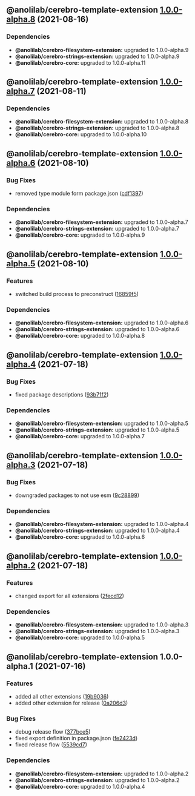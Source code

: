## @anolilab/cerebro-template-extension [1.0.0-alpha.8](https://github.com/anolilab/cerebro/compare/@anolilab/cerebro-template-extension@1.0.0-alpha.7...@anolilab/cerebro-template-extension@1.0.0-alpha.8) (2021-08-16)



### Dependencies

* **@anolilab/cerebro-filesystem-extension:** upgraded to 1.0.0-alpha.9
* **@anolilab/cerebro-strings-extension:** upgraded to 1.0.0-alpha.9
* **@anolilab/cerebro-core:** upgraded to 1.0.0-alpha.11

## @anolilab/cerebro-template-extension [1.0.0-alpha.7](https://github.com/anolilab/cerebro/compare/@anolilab/cerebro-template-extension@1.0.0-alpha.6...@anolilab/cerebro-template-extension@1.0.0-alpha.7) (2021-08-11)



### Dependencies

* **@anolilab/cerebro-filesystem-extension:** upgraded to 1.0.0-alpha.8
* **@anolilab/cerebro-strings-extension:** upgraded to 1.0.0-alpha.8
* **@anolilab/cerebro-core:** upgraded to 1.0.0-alpha.10

## @anolilab/cerebro-template-extension [1.0.0-alpha.6](https://github.com/anolilab/cerebro/compare/@anolilab/cerebro-template-extension@1.0.0-alpha.5...@anolilab/cerebro-template-extension@1.0.0-alpha.6) (2021-08-10)


### Bug Fixes

* removed type module form package.json ([cdf1397](https://github.com/anolilab/cerebro/commit/cdf13971faaee737c03c9db41cb8ed6169871db1))



### Dependencies

* **@anolilab/cerebro-filesystem-extension:** upgraded to 1.0.0-alpha.7
* **@anolilab/cerebro-strings-extension:** upgraded to 1.0.0-alpha.7
* **@anolilab/cerebro-core:** upgraded to 1.0.0-alpha.9

## @anolilab/cerebro-template-extension [1.0.0-alpha.5](https://github.com/anolilab/cerebro/compare/@anolilab/cerebro-template-extension@1.0.0-alpha.4...@anolilab/cerebro-template-extension@1.0.0-alpha.5) (2021-08-10)


### Features

* switched build process to preconstruct ([16859f5](https://github.com/anolilab/cerebro/commit/16859f5608db8d52d926201805a582244b6d86de))



### Dependencies

* **@anolilab/cerebro-filesystem-extension:** upgraded to 1.0.0-alpha.6
* **@anolilab/cerebro-strings-extension:** upgraded to 1.0.0-alpha.6
* **@anolilab/cerebro-core:** upgraded to 1.0.0-alpha.8

## @anolilab/cerebro-template-extension [1.0.0-alpha.4](https://github.com/anolilab/cerebro/compare/@anolilab/cerebro-template-extension@1.0.0-alpha.3...@anolilab/cerebro-template-extension@1.0.0-alpha.4) (2021-07-18)


### Bug Fixes

* fixed package descriptions ([93b71f2](https://github.com/anolilab/cerebro/commit/93b71f2377ef403c15b330f86fa13ae9d95d47c6))



### Dependencies

* **@anolilab/cerebro-filesystem-extension:** upgraded to 1.0.0-alpha.5
* **@anolilab/cerebro-strings-extension:** upgraded to 1.0.0-alpha.5
* **@anolilab/cerebro-core:** upgraded to 1.0.0-alpha.7

## @anolilab/cerebro-template-extension [1.0.0-alpha.3](https://github.com/anolilab/cerebro/compare/@anolilab/cerebro-template-extension@1.0.0-alpha.2...@anolilab/cerebro-template-extension@1.0.0-alpha.3) (2021-07-18)


### Bug Fixes

* downgraded packages to not use esm ([9c28899](https://github.com/anolilab/cerebro/commit/9c288992621900011c3d0b881368fce76b7477ca))



### Dependencies

* **@anolilab/cerebro-filesystem-extension:** upgraded to 1.0.0-alpha.4
* **@anolilab/cerebro-strings-extension:** upgraded to 1.0.0-alpha.4
* **@anolilab/cerebro-core:** upgraded to 1.0.0-alpha.6

## @anolilab/cerebro-template-extension [1.0.0-alpha.2](https://github.com/anolilab/cerebro/compare/@anolilab/cerebro-template-extension@1.0.0-alpha.1...@anolilab/cerebro-template-extension@1.0.0-alpha.2) (2021-07-18)


### Features

* changed export for all extensions ([2fecd12](https://github.com/anolilab/cerebro/commit/2fecd12ae4289f154c39fc4ee28d87f1a303376a))



### Dependencies

* **@anolilab/cerebro-filesystem-extension:** upgraded to 1.0.0-alpha.3
* **@anolilab/cerebro-strings-extension:** upgraded to 1.0.0-alpha.3
* **@anolilab/cerebro-core:** upgraded to 1.0.0-alpha.5

## @anolilab/cerebro-template-extension 1.0.0-alpha.1 (2021-07-16)


### Features

* added all other extensions ([19b9036](https://github.com/anolilab/cerebro/commit/19b9036e750823dabe8a5cb16915a68ef3e36f2a))
* added other extension for release ([0a206d3](https://github.com/anolilab/cerebro/commit/0a206d37bd8dc2b1ffa2a9cd04e007c9a409b3f0))


### Bug Fixes

* debug release flow ([377bce5](https://github.com/anolilab/cerebro/commit/377bce563a092a1e9d82e908ae6d0a0183fe72c1))
* fixed export definition in package.json ([fe2423d](https://github.com/anolilab/cerebro/commit/fe2423dd23e305a07e4e3522b60da92e15c34670))
* fixed release flow ([5539cd7](https://github.com/anolilab/cerebro/commit/5539cd7263692bbdaec0c1a3f13d084485a3e6fa))



### Dependencies

* **@anolilab/cerebro-filesystem-extension:** upgraded to 1.0.0-alpha.2
* **@anolilab/cerebro-strings-extension:** upgraded to 1.0.0-alpha.2
* **@anolilab/cerebro-core:** upgraded to 1.0.0-alpha.4
